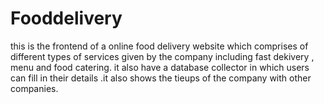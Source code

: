 # Fooddelivery
this is the frontend of a online food delivery website which comprises of different types of services given by the company including fast dekivery , menu and food catering. it also have a database collector in which users can fill in their details .it also shows the tieups of the company with other companies.

